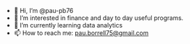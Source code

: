 - 👋 Hi, I’m @pau-pb76
- 👀 I’m interested in finance and day to day useful programs.
- 🌱 I’m currently learning data analytics
- 📫 How to reach me: pau.borrell75@gmail.com

<!---
pau-pb76/pau-pb76 is a ✨ special ✨ repository because its `README.md` (this file) appears on your GitHub profile.
You can click the Preview link to take a look at your changes.
--->
